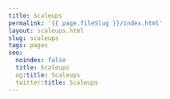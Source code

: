 ```yaml
---
title: Scaleups
permalink: '{{ page.fileSlug }}/index.html'
layout: scaleups.html
slug: scaleups
tags: pages
seo:
  noindex: false
  title: Scaleups
  og:title: Scaleups
  twitter:title: Scaleups
---
```



